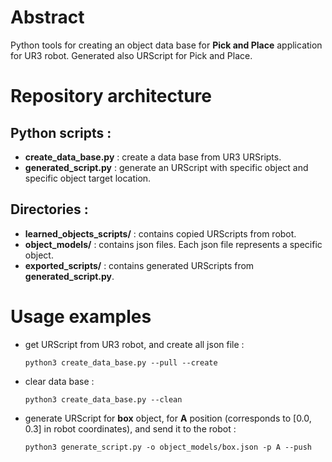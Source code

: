 # Abstract
Python tools for creating an object data base for **Pick and Place** application for UR3 robot. Generated also URScript for Pick and Place.

# Repository architecture 
## Python scripts :
+ **create_data_base.py** : create a data base from UR3 URSripts.
+ **generated_script.py** : generate an URScript with specific object and specific object target location.

## Directories :
+ **learned_objects_scripts/** : contains copied URScripts from robot.
+ **object_models/** : contains json files. Each json file represents a specific object.
+ **exported_scripts/** : contains generated URScripts from **generated_script.py**.

# Usage examples

+ get URScript from UR3 robot, and create all json file :

    `python3 create_data_base.py --pull --create`
  
+ clear data base :

    `python3 create_data_base.py --clean`
    
+ generate URScript for **box** object, for **A** position (corresponds to [0.0, 0.3] in robot coordinates), and send it to the robot :

    `python3 generate_script.py -o object_models/box.json -p A --push`
  
